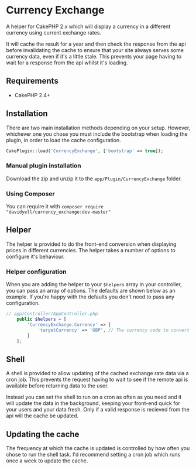 # Currency Exchange
A helper for CakePHP 2.x which will display a currency in a different currency using current exchange rates.

It will cache the result for a year and then check the response from the api before invalidating the cache to ensure that your site always serves some currency data, even if it's a little stale. This prevents your page having to wait for a response from the api whilst it's loading.

## Requirements
* CakePHP 2.4+

## Installation
There are two main installation methods depending on your setup. However, whichever one you chose you must include the bootstrap when loading the plugin, in order to load the cache configuration.

```php
CakePlugin::load('CurrencyExchange', ['bootstrap' => true]);
```

### Manual plugin installation
Download the zip and unzip it to the `app/Plugin/CurrencyExchange` folder.

### Using Composer
You can require it with `composer require "davidyell/currency_exchange:dev-master"`

## Helper
The helper is provided to do the front-end conversion when displaying prices in different currencies. The helper takes a number of options to configure it's behaviour.

### Helper configuration
When you are adding the helper to your `$helpers` array in your controller, you can pass an array of options. The defaults are shown below as an example. If you're happy with the defaults you don't need to pass any configuration.

```php
// app/Controller/AppController.php
    public $helpers = [
        'CurrencyExchange.Currency' => [
            'targetCurrency' => 'GBP', // The currency code to convert into
        ]
    ];
```

## Shell
A shell is provided to allow updating of the cached exchange rate data via a cron job. This prevents the request having to wait to see if the remote api is available before returning data to the user.

Instead you can set the shell to run on a cron as often as you need and it will update the data in the background, keeping your front-end quick for your users and your data fresh. Only if a valid response is recieved from the api will the cache be updated.

## Updating the cache
The frequency at which the cache is updated is controlled by how often you chose to run the shell task. I'd recommend setting a cron job which runs once a week to update the cache.
